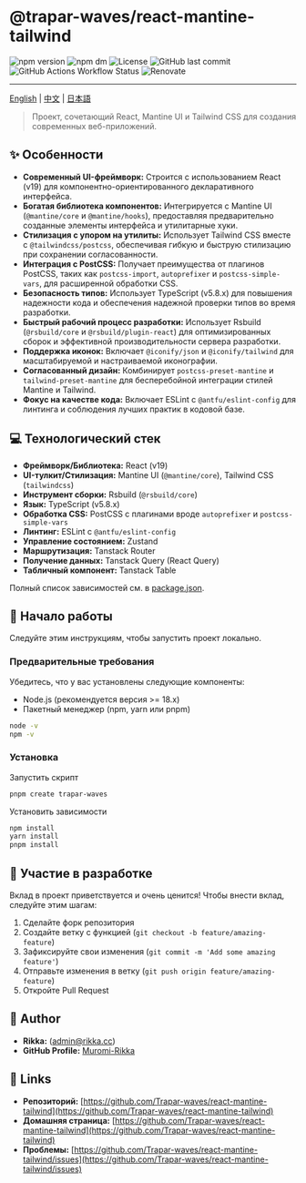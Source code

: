 # @trapar-waves/react-mantine-tailwind

![npm version](https://img.shields.io/npm/v/@trapar-waves/react-mantine-tailwind)
![npm dm](https://img.shields.io/npm/dm/@trapar-waves/react-mantine-tailwind)
![License](https://img.shields.io/github/license/Trapar-waves/react-mantine-tailwind)
![GitHub last commit](https://img.shields.io/github/last-commit/Trapar-waves/react-mantine-tailwind)
![GitHub Actions Workflow Status](https://img.shields.io/github/actions/workflow/status/Trapar-waves/react-mantine-tailwind/release.yml)
![Renovate](https://img.shields.io/badge/renovate-enabled-blue)

---

[English](../README.md) | [中文](/readme/README-CN.md) | [日本語](/readme/README-JP.md)

> Проект, сочетающий React, Mantine UI и Tailwind CSS для создания современных веб-приложений.

## ✨ Особенности

- **Современный UI-фреймворк:** Строится с использованием React (v19) для компонентно-ориентированного декларативного интерфейса.
- **Богатая библиотека компонентов:** Интегрируется с Mantine UI (`@mantine/core` и `@mantine/hooks`), предоставляя предварительно созданные элементы интерфейса и утилитарные хуки.
- **Стилизация с упором на утилиты:** Использует Tailwind CSS вместе с `@tailwindcss/postcss`, обеспечивая гибкую и быструю стилизацию при сохранении согласованности.
- **Интеграция с PostCSS:** Получает преимущества от плагинов PostCSS, таких как `postcss-import`, `autoprefixer` и `postcss-simple-vars`, для расширенной обработки CSS.
- **Безопасность типов:** Использует TypeScript (v5.8.x) для повышения надежности кода и обеспечения надежной проверки типов во время разработки.
- **Быстрый рабочий процесс разработки:** Использует Rsbuild (`@rsbuild/core` и `@rsbuild/plugin-react`) для оптимизированных сборок и эффективной производительности сервера разработки.
- **Поддержка иконок:** Включает `@iconify/json` и `@iconify/tailwind` для масштабируемой и настраиваемой иконографии.
- **Согласованный дизайн:** Комбинирует `postcss-preset-mantine` и `tailwind-preset-mantine` для бесперебойной интеграции стилей Mantine и Tailwind.
- **Фокус на качестве кода:** Включает ESLint с `@antfu/eslint-config` для линтинга и соблюдения лучших практик в кодовой базе.

## 💻 Технологический стек

- **Фреймворк/Библиотека:** React (v19)
- **UI-тулкит/Стилизация:** Mantine UI (`@mantine/core`), Tailwind CSS (`tailwindcss`)
- **Инструмент сборки:** Rsbuild (`@rsbuild/core`)
- **Язык:** TypeScript (v5.8.x)
- **Обработка CSS:** PostCSS с плагинами вроде `autoprefixer` и `postcss-simple-vars`
- **Линтинг:** ESLint с `@antfu/eslint-config`
- **Управление состоянием:** Zustand
- **Маршрутизация:** Tanstack Router
- **Получение данных:** Tanstack Query (React Query)
- **Табличный компонент:** Tanstack Table

Полный список зависимостей см. в [package.json](package.json).

## 🚀 Начало работы

Следуйте этим инструкциям, чтобы запустить проект локально.

### Предварительные требования

Убедитесь, что у вас установлены следующие компоненты:

- Node.js (рекомендуется версия >= 18.x)
- Пакетный менеджер (npm, yarn или pnpm)

```bash
node -v
npm -v
```

### Установка

Запустить скрипт

```bash
pnpm create trapar-waves
```

Установить зависимости

```bash
npm install
yarn install
pnpm install
```

## 🤝 Участие в разработке

Вклад в проект приветствуется и очень ценится! Чтобы внести вклад, следуйте этим шагам:

1. Сделайте форк репозитория
2. Создайте ветку с функцией (`git checkout -b feature/amazing-feature`)
3. Зафиксируйте свои изменения (`git commit -m 'Add some amazing feature'`)
4. Отправьте изменения в ветку (`git push origin feature/amazing-feature`)
5. Откройте Pull Request

## 👤 Author

- **Rikka:** (admin@rikka.cc)
- **GitHub Profile:** [Muromi-Rikka](https://github.com/Muromi-Rikka)

## 🔗 Links

- **Репозиторий:** [https://github.com/Trapar-waves/react-mantine-tailwind](https://github.com/Trapar-waves/react-mantine-tailwind)
- **Домашняя страница:** [https://github.com/Trapar-waves/react-mantine-tailwind](https://github.com/Trapar-waves/react-mantine-tailwind)
- **Проблемы:** [https://github.com/Trapar-waves/react-mantine-tailwind/issues](https://github.com/Trapar-waves/react-mantine-tailwind/issues)
